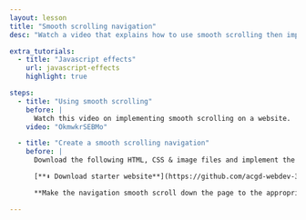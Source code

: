 ```yaml
---
layout: lesson
title: "Smooth scrolling navigation"
desc: "Watch a video that explains how to use smooth scrolling then implement it on a pre-made website navigation."

extra_tutorials:
  - title: "Javascript effects"
    url: javascript-effects
    highlight: true

steps:
  - title: "Using smooth scrolling"
    before: |
      Watch this video on implementing smooth scrolling on a website.
    video: "OkmwkrSEBMo"

  - title: "Create a smooth scrolling navigation"
    before: |
      Download the following HTML, CSS & image files and implement the necessary Javascript to make it smooth scroll.

      [**⬇ Download starter website**](https://github.com/acgd-webdev-3/smooth-scrolling-navigation/archive/gh-pages.zip)

      **Make the navigation smooth scroll down the page to the appropriate sections.**

---
```


